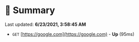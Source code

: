 # 📖 Summary
Last updated: **6/23/2021, 3:58:45 AM**

- `GET` [https://google.com](https://google.com) - **Up** (95ms)
